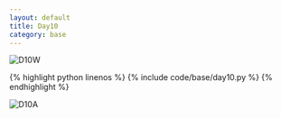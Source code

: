 ```yaml
---
layout: default
title: Day10
category: base
---
```


![D10W](https://cdn.jsdelivr.net/gh/102300671/image@main/pydevbase/D10W.png)

{% highlight python linenos %}
{% include code/base/day10.py %}
{% endhighlight %}

![D10A](https://cdn.jsdelivr.net/gh/102300671/image@main/pydevbase/D10A.png)
